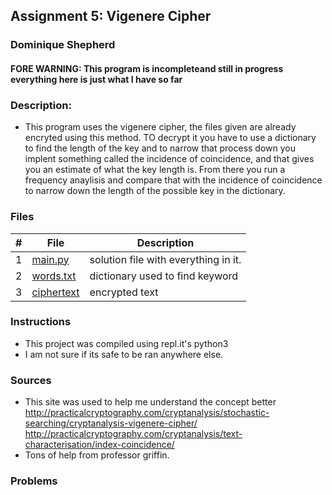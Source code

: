 ## Assignment 5: Vigenere Cipher
### Dominique Shepherd

#### FORE WARNING: This program is incompleteand still in progress everything here is just what I have so far

### Description:
- This program uses the vigenere cipher, the files given are already encryted using this method. TO decrypt it you have to use a dictionary to find the length of the key
  and to narrow that process down you implent something called the incidence of coincidence, and that gives you an estimate of what the key length is. From there you run a frequency anaylisis and compare that with the incidence of coincidence to narrow down the length of the possible key in the dictionary. 

### Files

|   #   | File                       | Description                                                |
| :---: | -------------------------- | ---------------------------------------------------------- |
|   1   | [main.py](./main.py)     | solution file with everything in it.                         |
|   2   | [words.txt](./words)| dictionary used to find keyword        |
|   3   | [ciphertext](./ciphertext)| encrypted text       |


### Instructions

- This project was compiled using repl.it's python3
- I am not sure if its safe to be ran anywhere else.
### Sources
- This site was used to help me understand the concept better 
 http://practicalcryptography.com/cryptanalysis/stochastic-searching/cryptanalysis-vigenere-cipher/
 http://practicalcryptography.com/cryptanalysis/text-characterisation/index-coincidence/
- Tons of help from professor griffin.

### Problems


